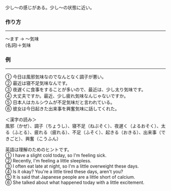 少し～の感じがある。少し～の状態に近い。
### 作り方
***
～ます → 〜気味  
(名詞)＋気味

### 例
***
① 今日は風邪気味なのでなんとなく調子が悪い。  
② 最近は寝不足気味なんです。  
③ 夜遅くに食事をすることが多いので、最近は、少し太り気味です。  
④ 大丈夫ですか。最近、少し疲れ気味なんじゃないですか。  
⑤ 日本人はカルシウムが不足気味だと言われている。  
⑥ 彼女は今日起きた出来事を興奮気味に話してくれた。  

  
＜漢字の読み＞  
風邪（かぜ）、調子（ちょうし）、寝不足（ねぶそく）、夜遅く（よるおそく）、太る（ふとる）、疲れる（疲れる）、不足（ふそく）、起きる（おきる）、出来事（できごと）、興奮（こうふん）  
  
英語は理解のためのヒントです。  
① I have a slight cold today, so I'm feeling sick.  
② Recently, I'm feeling a little sleepless.  
③ I often eat late at night, so I'm a little overweight these days.  
④ Is it okay? You're a little tired these days, aren't you?  
⑤ It is said that Japanese people are a little short of calcium.  
⑥ She talked about what happened today with a little excitement.